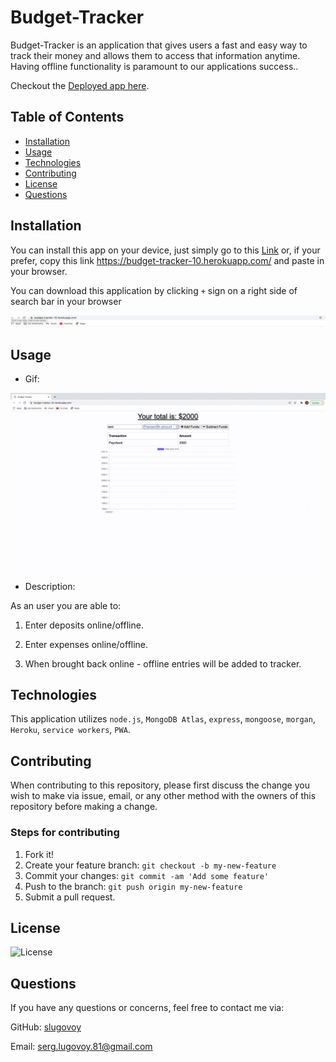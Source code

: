 # Budget-Tracker


Budget-Tracker is an application  that gives users a fast and easy way to track their money and allows them to access that information anytime. Having offline functionality is paramount to our applications success..

Checkout the [Deployed app here](https://budget-tracker-10.herokuapp.com/).

## Table of Contents
* [Installation](#installation)
* [Usage](#usage)
* [Technologies](#technologies)
* [Contributing](#contributing)
* [License](#license)
* [Questions](#questions)

## Installation

You can install this app on your device, just simply go to this [Link](https://budget-tracker-10.herokuapp.com/) or, if your prefer, copy this link https://budget-tracker-10.herokuapp.com/ and paste in your browser.

You can download this application by clicking `+` sign on a right side of search bar in your browser

![PWA](./public/assets/images/PWA.png)

## Usage

* Gif:

![Demo](./public/assets/images/BudgetGif.gif)



* Description:

As an user you are able to:

1. Enter deposits online/offline.

2. Enter expenses online/offline.

3. When brought back online - offline entries will be added to tracker.


## Technologies

This application utilizes `node.js`, `MongoDB Atlas`, `express`, `mongoose`, `morgan`, `Heroku`, `service workers`, `PWA`.


## Contributing

When contributing to this repository, please first discuss the change you wish to make via issue, email, or any other method with the owners of this repository before making a change.

### Steps for contributing
1. Fork it!
2. Create your feature branch: `git checkout -b my-new-feature`
3. Commit your changes: `git commit -am 'Add some feature'`
4. Push to the branch: `git push origin my-new-feature`
5. Submit a pull request.


## License


![License](https://img.shields.io/badge/License-MIT-blue)


## Questions

If you have any questions or concerns, feel free to contact me via:

GitHub: [slugovoy](https://github.com/slugovoy)

Email: serg.lugovoy.81@gmail.com